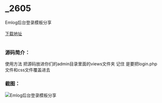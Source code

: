 # _2605
Emlog后台登录模板分享
<br/></br>
[下载地址](https://www.uuid2.com/2605.html "下载地址")
<br/></br>
<h3>源码简介：</h3>
<p>使用方法  把源码放进你们的admin目录里面的views文件夹  记住 是要把login.php文件和css文件覆盖进去<p>
<h3>截图：</h3>
<img src="https://www.uuid2.com/wp-content/uploads/img/202105/1132bad579.jpg" alt="Emlog后台登录模板分享">
